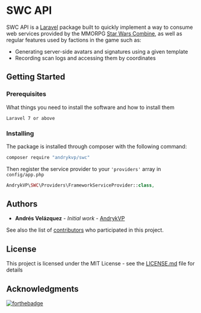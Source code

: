 # SWC API

SWC API is a [Laravel](http://www.laravel.com) package built to quickly implement a way to consume web services provided by the MMORPG [Star Wars Combine](http://www.swcombine.com), as well as regular features used by factions in the game such as:

- Generating server-side avatars and signatures using a given template
- Recording scan logs and accessing them by coordinates

## Getting Started
### Prerequisites

What things you need to install the software and how to install them

```
Laravel 7 or above
```

### Installing

The package is installed through composer with the following command:

```bash
composer require "andrykvp/swc"
```

Then register the service provider to your `'providers'` array in `config/app.php`

```php
AndrykVP\SWC\Providers\FrameworkServiceProvider::class,
```

## Authors

* **Andrés Velázquez** - *Initial work* - [AndrykVP](https://github.com/AndrykVP)

See also the list of [contributors](https://github.com/your/project/contributors) who participated in this project.

## License

This project is licensed under the MIT License - see the [LICENSE.md](LICENSE.md) file for details

## Acknowledgments

[![forthebadge](https://forthebadge.com/images/badges/built-with-love.svg)](https://forthebadge.com)
